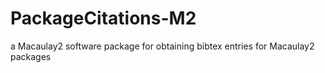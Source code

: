# PackageCitations-M2
a Macaulay2 software package for obtaining bibtex entries for Macaulay2 packages
